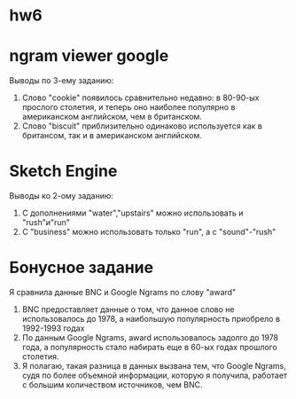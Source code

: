 # hw6
# ngram viewer google
Выводы по 3-ему заданию:
1) Слово "cookie" появилось сравнительно недавно: в 80-90-ых прослого столетия, и теперь оно наиболее популярно в американском английском, чем в британском.
2) Слово "biscuit" приблизительно одинаково используется как в британсом, так и в американском английском.
# Sketch Engine
Выводы ко 2-ому заданию:
1) С дополнениями "water","upstairs" можно использовать и "rush"и"run"
2) C "business" можно использовать только "run", а с "sound"-"rush"
# Бонусное задание
Я сравнила данные BNC и Google Ngrams по слову "award"
1) BNC предоставляет данные о том, что данное слово не использовалось до 1978, а наибольшую популярность приобрело в 1992-1993 годах
2) По данным Google Ngrams, award использовалось задолго до 1978 года, а популярность стало набирать еще в 60-ых годах прошлого столетия.
3) Я полагаю, такая разница в данных вызвана тем, что Google Ngrams, судя по более объемной информации, которую я получила, работает с большим количеством источников, чем BNC.
